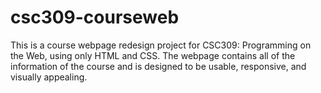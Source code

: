 # csc309-courseweb

This is a course webpage redesign project for CSC309: Programming on the Web, using only HTML and CSS.
The webpage contains all of the information of the course and is designed to be usable, responsive, and visually appealing. 
